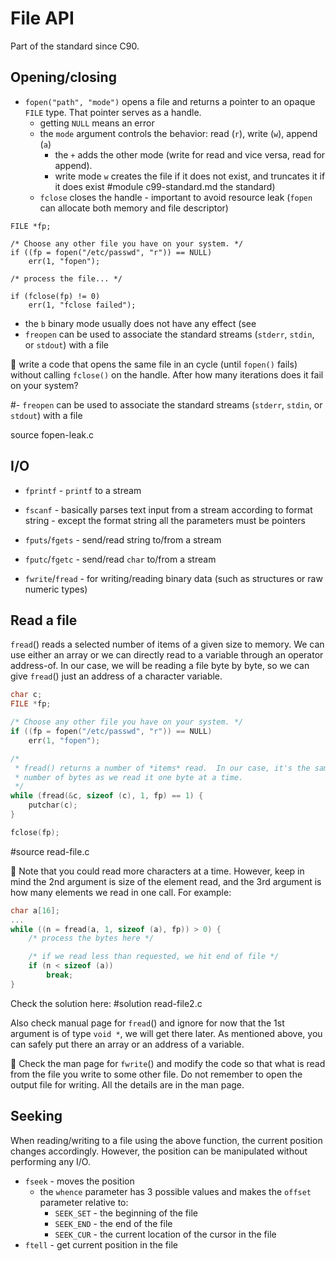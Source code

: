 # File API

Part of the standard since C90.

## Opening/closing

- `fopen("path", "mode")` opens a file and returns a pointer to an opaque `FILE`
  type.  That pointer serves as a handle.
	- getting `NULL` means an error
	- the `mode` argument controls the behavior: read (`r`), write (`w`),
	  append (`a`)
		- the `+` adds the other mode (write for read and vice versa,
		  read for append).
	  - write mode `w` creates the file if it does not exist, and truncates
	    it if it does exist
#module c99-standard.md the standard)
	- `fclose` closes the handle
		  - important to avoid resource leak (`fopen` can allocate both
		    memory and file descriptor)
```
FILE *fp;

/* Choose any other file you have on your system. */
if ((fp = fopen("/etc/passwd", "r")) == NULL)
	err(1, "fopen");

/* process the file... */

if (fclose(fp) != 0)
	err(1, "fclose failed");
```

- the `b` binary mode usually does not have any effect (see
- `freopen` can be used to associate the standard streams (`stderr`, `stdin`, or
  `stdout`) with a file

:wrench: write a code that opens the same file in an cycle (until `fopen()`
fails) without calling `fclose()` on the handle. After how many iterations does
it fail on your system?

#- `freopen` can be used to associate the standard streams (`stderr`, `stdin`, or
  `stdout`) with a file

source fopen-leak.c

## I/O

- `fprintf` - `printf` to a stream
- `fscanf`
	  - basically parses text input from a stream according to format string
	  - except the format string all the parameters must be pointers
- `fputs`/`fgets` - send/read string to/from a stream
- `fputc`/`fgetc` - send/read `char` to/from a stream

- `fwrite`/`fread` - for writing/reading binary data (such as structures or raw
  numeric types)

## Read a file

`fread`() reads a selected number of items of a given size to memory.  We can
use either an array or we can directly read to a variable through an operator
address-of.  In our case, we will be reading a file byte by byte, so we can give
`fread`() just an address of a character variable.

```C
char c;
FILE *fp;

/* Choose any other file you have on your system. */
if ((fp = fopen("/etc/passwd", "r")) == NULL)
	err(1, "fopen");

/*
 * fread() returns a number of *items* read.  In our case, it's the same as
 * number of bytes as we read it one byte at a time.
 */
while (fread(&c, sizeof (c), 1, fp) == 1) {
	putchar(c);
}

fclose(fp);
```

#source read-file.c

:wrench: Note that you could read more characters at a time.  However, keep in
mind the 2nd argument is size of the element read, and the 3rd argument is how
many elements we read in one call.  For example:

```C
char a[16];
...
while ((n = fread(a, 1, sizeof (a), fp)) > 0) {
	/* process the bytes here */

	/* if we read less than requested, we hit end of file */
	if (n < sizeof (a))
		break;
}
```

Check the solution here:
#solution read-file2.c

Also check manual page for `fread`() and ignore for now that the 1st argument is
of type `void *`, we will get there later.  As mentioned above, you can safely
put there an array or an address of a variable.

:wrench: Check the man page for `fwrite`() and modify the code so that what is
read from the file you write to some other file.  Do not remember to open the
output file for writing.  All the details are in the man page.

## Seeking

When reading/writing to a file using the above function, the current position
changes accordingly.  However, the position can be manipulated without
performing any I/O.

- `fseek` - moves the position
	- the `whence` parameter has 3 possible values and makes the `offset`
	  parameter relative to:
		- `SEEK_SET` - the beginning of the file
		- `SEEK_END` - the end of the file
		- `SEEK_CUR` - the current location of the cursor in the file
- `ftell` - get current position in the file
